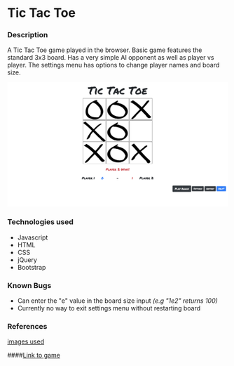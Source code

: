# Tic Tac Toe

### Description
A Tic Tac Toe game played in the browser. Basic game features the standard 3x3 board. Has a very simple AI opponent as well as player vs player. The settings menu has options to change player names and board size.


![game being hosted on GitHub](/images/screenshot.png)

### Technologies used
* Javascript
* HTML
* CSS
* jQuery
* Bootstrap

### Known Bugs
* Can enter the "e" value in the board size input *(e.g "1e2" returns 100)*
* Currently no way to exit settings menu without restarting board

### References
[images used](https://banner2.kisspng.com/20180502/lyw/kisspng-tic-tac-toe-board-game-clip-art-prompt-vector-5ae9d4d478b2b7.0388248715252738124944.jpg)




####[Link to game](https://lau01.github.io/tic-tac-toe/)

